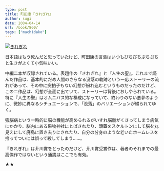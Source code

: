 ```yaml
---
type: post
title: 町田康『きれぎれ』
author: sugi
date: 2004-04-14
url: /book/860/
tags: ["machidako"]
---
```

<a href="http://www.amazon.co.jp/exec/obidos/ASIN/4167653036/chezsugi-22/ref=nosim/" onclick="_gaq.push(['_trackEvent', 'outbound-article', 'http://www.amazon.co.jp/exec/obidos/ASIN/4167653036/chezsugi-22/ref=nosim/', '']);" name="amazletlink" target="_blank"><img src="http://i0.wp.com/ec2.images-amazon.com/images/I/51EAVGND5AL.SL160.jpg?w=660" alt="きれぎれ" class="alignleft" data-recalc-dims="1" /></a>

日本語はもう死んだと思っていたけど、町田康の言葉はいつもぴちぴちぷちぷちと生きがよくて小気味いい。

中編二本が収録されている。表題作の『きれぎれ』と『人生の聖』。これまで読んだ作品は、基本的にだめ人間のさらなる没落の軌跡という一応ストーリーの流れがあって、その中に突拍子もない幻想が紛れ込むというものだったのだけど、この二作品は、幻想が全面に出ていて、ストーリーは背後におしやられている。特に『人生の聖』はオムニバス的な構成になっていて、終わりのない悪夢のように、微妙に異なるシチュエーションで、「没落」のバリエーションが綴られてゆく。

強脳病という一時的に脳の機能が高められるがいすれ脳髄がくさってしまう病気にかかり、脳内にある果物神社にとばされたり、頭蓋をスケルトンにして脳を丸見えにして廃島に置き去りにされたり、自分の分身のような老いたホームレスを拾ってついには誤って殺してしまう……。

『きれぎれ』は芥川賞をとったのだけど、芥川賞受賞作は、著者のそれまでの最高傑作ではないという通説はここでも有効。

★★

